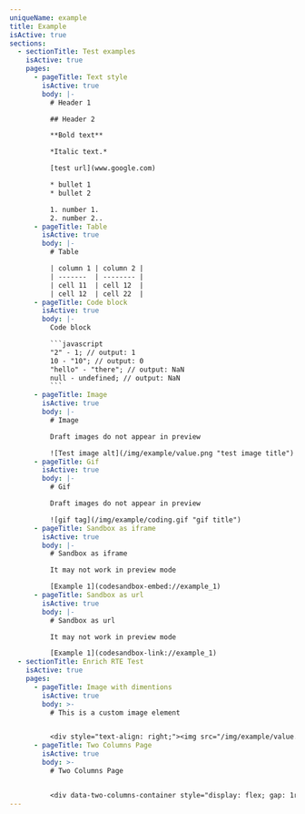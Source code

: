 ```yaml
---
uniqueName: example
title: Example
isActive: true
sections:
  - sectionTitle: Test examples
    isActive: true
    pages:
      - pageTitle: Text style
        isActive: true
        body: |-
          # Header 1

          ## Header 2

          **Bold text**

          *Italic text.*

          [test url](www.google.com)

          * bullet 1
          * bullet 2

          1. number 1.
          2. number 2..
      - pageTitle: Table
        isActive: true
        body: |-
          # Table

          | column 1 | column 2 |
          | -------  | -------- |
          | cell 11  | cell 12  |
          | cell 12  | cell 22  |
      - pageTitle: Code block
        isActive: true
        body: |-
          Code block

          ```javascript
          "2" - 1; // output: 1
          10 - "10"; // output: 0
          "hello" - "there"; // output: NaN
          null - undefined; // output: NaN
          ```
      - pageTitle: Image
        isActive: true
        body: |-
          # Image

          Draft images do not appear in preview

          ![Test image alt](/img/example/value.png "test image title")
      - pageTitle: Gif
        isActive: true
        body: |-
          # Gif

          Draft images do not appear in preview

          ![gif tag](/img/example/coding.gif "gif title")
      - pageTitle: Sandbox as iframe
        isActive: true
        body: |-
          # Sandbox as iframe

          It may not work in preview mode

          [Example 1](codesandbox-embed://example_1)
      - pageTitle: Sandbox as url
        isActive: true
        body: |-
          # Sandbox as url

          It may not work in preview mode

          [Example 1](codesandbox-link://example_1)
  - sectionTitle: Enrich RTE Test
    isActive: true
    pages:
      - pageTitle: Image with dimentions
        isActive: true
        body: >-
          # This is a custom image element


          <div style="text-align: right;"><img src="/img/example/value.png" alt="hggv" title="" style="width: 50%; height: unset;"></div>
      - pageTitle: Two Columns Page
        isActive: true
        body: >-
          # Two Columns Page


          <div data-two-columns-container style="display: flex; gap: 1rem"><div data-left-column-container style="width: 50%; min-width: 50%; max-width: 50%;"><p><strong>Left Column</strong></p></div><div data-right-column-container><p>Right Column</p></div></div>
---
```


